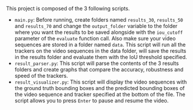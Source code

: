 This project is composed of the 3 following scripts.

- `main.py`: Before running, create folders named `results_30`, `results_50` and `results_70` and change the `output_folder` variable to the folder where you want the results to be saved alongside with the `iou_cutoff` parameter of the `evaluate` function call. Also make sure your video sequences are stored in a folder named `data`. This script will run all the trackers on the video sequences in the data folder, will save the results in the results folder and evaluate them with the IoU threshold specified.
- `result_parser.py`: This script will parse the contents of the 3 results folders and create graphs that compare the accuracy, robustness and speed of the trackers.
- `result_visualizer.py`: This script will display the video sequences with the ground truth bounding boxes and the predicted bounding boxes of the video sequence and tracker specified at the bottom of the file. The script allows you to press `Enter` to pause and resume the video.
